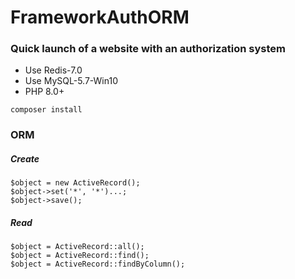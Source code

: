 # FrameworkAuthORM
### Quick launch of a website with an authorization system

* Use Redis-7.0
* Use MySQL-5.7-Win10
* PHP 8.0+

```
composer install
```

### ORM

##### Create

```
$object = new ActiveRecord();
$object->set('*', '*')...;
$object->save();
```

##### Read

```
$object = ActiveRecord::all();
$object = ActiveRecord::find();
$object = ActiveRecord::findByColumn();
```

